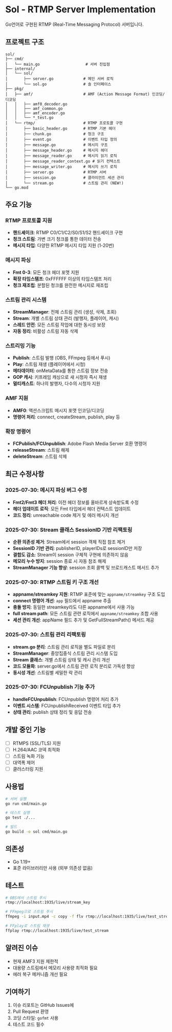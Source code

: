 # Sol - RTMP Server Implementation

Go언어로 구현된 RTMP (Real-Time Messaging Protocol) 서버입니다.

## 프로젝트 구조

```
sol/
├── cmd/
│   └── main.go                    # 서버 진입점
├── internal/
│   └── sol/
│       ├── server.go             # 메인 서버 로직
│       └── sol.go                # 솔 인터페이스
├── pkg/
│   ├── amf/                      # AMF (Action Message Format) 인코딩/디코딩
│   │   ├── amf0_decoder.go
│   │   ├── amf_common.go
│   │   ├── amf_encoder.go
│   │   └── *_test.go
│   └── rtmp/                     # RTMP 프로토콜 구현
│       ├── basic_header.go       # RTMP 기본 헤더
│       ├── chunk.go              # 청크 구조
│       ├── event.go              # 이벤트 타입 정의
│       ├── message.go            # 메시지 구조
│       ├── message_header.go     # 메시지 헤더
│       ├── message_reader.go     # 메시지 읽기 로직
│       ├── message_reader_context.go # 읽기 컨텍스트
│       ├── message_writer.go     # 메시지 쓰기 로직
│       ├── server.go             # RTMP 서버
│       ├── session.go            # 클라이언트 세션 관리
│       └── stream.go             # 스트림 관리 (NEW!)
└── go.mod
```

## 주요 기능

### RTMP 프로토콜 지원
- **핸드셰이크**: RTMP C0/C1/C2/S0/S1/S2 핸드셰이크 구현
- **청크 스트림**: 가변 크기 청크를 통한 데이터 전송
- **메시지 타입**: 다양한 RTMP 메시지 타입 지원 (1-20번)

### 메시지 파싱
- **Fmt 0-3**: 모든 청크 헤더 포맷 지원
- **확장 타임스탬프**: 0xFFFFFF 이상의 타임스탬프 처리
- **청크 재조립**: 분할된 청크를 완전한 메시지로 재조립

### 스트림 관리 시스템
- **StreamManager**: 전체 스트림 관리 (생성, 삭제, 조회)
- **Stream**: 개별 스트림 상태 관리 (발행자, 플레이어, 캐시)
- **스레드 안전**: 모든 스트림 작업에 대한 동시성 보장
- **자동 정리**: 비활성 스트림 자동 삭제

### 스트리밍 기능
- **Publish**: 스트림 발행 (OBS, FFmpeg 등에서 푸시)
- **Play**: 스트림 재생 (플레이어에서 시청)
- **메타데이터**: onMetaData를 통한 스트림 정보 전송
- **GOP 캐시**: 키프레임 캐싱으로 새 시청자 즉시 재생
- **멀티캐스트**: 하나의 발행자, 다수의 시청자 지원

### AMF 지원
- **AMF0**: 액션스크립트 메시지 포맷 인코딩/디코딩
- **명령어 처리**: connect, createStream, publish, play 등

### 확장 명령어
- **FCPublish/FCUnpublish**: Adobe Flash Media Server 호환 명령어
- **releaseStream**: 스트림 해제
- **deleteStream**: 스트림 삭제

## 최근 수정사항

### 2025-07-30: 메시지 파싱 버그 수정
- **Fmt2/Fmt3 헤더 처리**: 이전 헤더 정보를 올바르게 상속받도록 수정
- **헤더 업데이트 로직**: 모든 Fmt 타입에서 헤더 컨텍스트 업데이트
- **코드 정리**: unreachable code 제거 및 에러 메시지 개선

### 2025-07-30: Stream 클래스 SessionID 기반 리팩토링
- **순환 의존성 제거**: Stream에서 session 객체 직접 참조 제거
- **SessionID 기반 관리**: publisherID, playerIDs로 sessionID만 저장
- **결합도 감소**: Stream이 session 구체적 구현에 의존하지 않음
- **메모리 누수 방지**: session 종료 시 자동 참조 해제
- **StreamManager 기능 향상**: session 조회 콜백 및 브로드캐스트 메서드 추가

### 2025-07-30: RTMP 스트림 키 구조 개선
- **appname/streamkey 지원**: RTMP 표준에 맞는 `appname/streamkey` 구조 도입
- **connect 명령어 개선**: `app` 필드에서 appname 추출
- **충돌 방지**: 동일한 streamkey라도 다른 appname에서 사용 가능
- **full stream path**: 모든 스트림 관련 로직에서 `appname/streamkey` 조합 사용
- **세션 관리 개선**: appName 필드 추가 및 GetFullStreamPath() 메서드 제공

### 2025-07-30: 스트림 관리 리팩토링
- **stream.go 분리**: 스트림 관리 로직을 별도 파일로 분리
- **StreamManager**: 중앙집중식 스트림 관리 시스템 도입
- **Stream 클래스**: 개별 스트림 상태 및 캐시 관리 개선
- **코드 모듈화**: server.go에서 스트림 관련 로직 분리로 가독성 향상
- **동시성 개선**: 스트림별 세밀한 락 관리

### 2025-07-30: FCUnpublish 기능 추가
- **handleFCUnpublish**: FCUnpublish 명령어 처리 추가
- **이벤트 시스템**: FCUnpublishReceived 이벤트 타입 추가
- **상태 관리**: publish 상태 정리 및 응답 전송

## 개발 중인 기능

- [ ] RTMPS (SSL/TLS) 지원
- [ ] H.264/AAC 코덱 최적화
- [ ] 스트림 녹화 기능
- [ ] 대역폭 제어
- [ ] 클러스터링 지원

## 사용법

```bash
# 서버 실행
go run cmd/main.go

# 테스트 실행
go test ./...

# 빌드
go build -o sol cmd/main.go
```

## 의존성

- Go 1.19+
- 표준 라이브러리만 사용 (외부 의존성 없음)

## 테스트

```bash
# OBS에서 스트림 푸시
rtmp://localhost:1935/live/stream_key

# FFmpeg으로 스트림 푸시
ffmpeg -i input.mp4 -c copy -f flv rtmp://localhost:1935/live/test_stream

# FFplay로 스트림 재생
ffplay rtmp://localhost:1935/live/test_stream
```

## 알려진 이슈

- 현재 AMF3 지원 제한적
- 대용량 스트림에서 메모리 사용량 최적화 필요
- 에러 복구 메커니즘 개선 필요

## 기여하기

1. 이슈 리포트는 GitHub Issues에
2. Pull Request 환영
3. 코딩 스타일: `gofmt` 사용
4. 테스트 코드 필수
